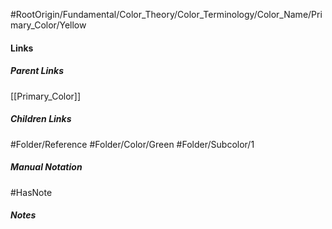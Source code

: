 #RootOrigin/Fundamental/Color_Theory/Color_Terminology/Color_Name/Primary_Color/Yellow
#### Links
##### Parent Links
[[Primary_Color]]
##### Children Links
#Folder/Reference
#Folder/Color/Green
#Folder/Subcolor/1
##### Manual Notation

#HasNote
##### Notes